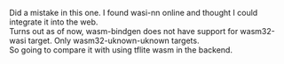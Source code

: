 Did a mistake in this one. I found wasi-nn online and thought I could integrate it into the web.  
Turns out as of now, wasm-bindgen does not have support for wasm32-wasi target. Only wasm32-uknown-uknown targets.  
So going to compare it with using tflite wasm in the backend.